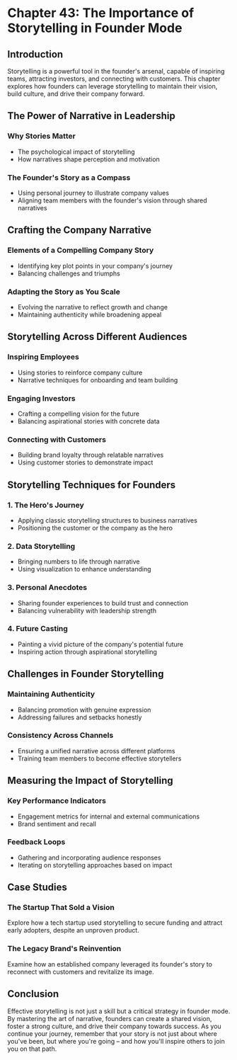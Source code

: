# Chapter 43: The Importance of Storytelling in Founder Mode

## Introduction

Storytelling is a powerful tool in the founder's arsenal, capable of inspiring teams, attracting investors, and connecting with customers. This chapter explores how founders can leverage storytelling to maintain their vision, build culture, and drive their company forward.

## The Power of Narrative in Leadership

### Why Stories Matter
- The psychological impact of storytelling
- How narratives shape perception and motivation

### The Founder's Story as a Compass
- Using personal journey to illustrate company values
- Aligning team members with the founder's vision through shared narratives

## Crafting the Company Narrative

### Elements of a Compelling Company Story
- Identifying key plot points in your company's journey
- Balancing challenges and triumphs

### Adapting the Story as You Scale
- Evolving the narrative to reflect growth and change
- Maintaining authenticity while broadening appeal

## Storytelling Across Different Audiences

### Inspiring Employees
- Using stories to reinforce company culture
- Narrative techniques for onboarding and team building

### Engaging Investors
- Crafting a compelling vision for the future
- Balancing aspirational stories with concrete data

### Connecting with Customers
- Building brand loyalty through relatable narratives
- Using customer stories to demonstrate impact

## Storytelling Techniques for Founders

### 1. The Hero's Journey
- Applying classic storytelling structures to business narratives
- Positioning the customer or the company as the hero

### 2. Data Storytelling
- Bringing numbers to life through narrative
- Using visualization to enhance understanding

### 3. Personal Anecdotes
- Sharing founder experiences to build trust and connection
- Balancing vulnerability with leadership strength

### 4. Future Casting
- Painting a vivid picture of the company's potential future
- Inspiring action through aspirational storytelling

## Challenges in Founder Storytelling

### Maintaining Authenticity
- Balancing promotion with genuine expression
- Addressing failures and setbacks honestly

### Consistency Across Channels
- Ensuring a unified narrative across different platforms
- Training team members to become effective storytellers

## Measuring the Impact of Storytelling

### Key Performance Indicators
- Engagement metrics for internal and external communications
- Brand sentiment and recall

### Feedback Loops
- Gathering and incorporating audience responses
- Iterating on storytelling approaches based on impact

## Case Studies

### The Startup That Sold a Vision
Explore how a tech startup used storytelling to secure funding and attract early adopters, despite an unproven product.

### The Legacy Brand's Reinvention
Examine how an established company leveraged its founder's story to reconnect with customers and revitalize its image.

## Conclusion

Effective storytelling is not just a skill but a critical strategy in founder mode. By mastering the art of narrative, founders can create a shared vision, foster a strong culture, and drive their company towards success. As you continue your journey, remember that your story is not just about where you've been, but where you're going – and how you'll inspire others to join you on that path.
